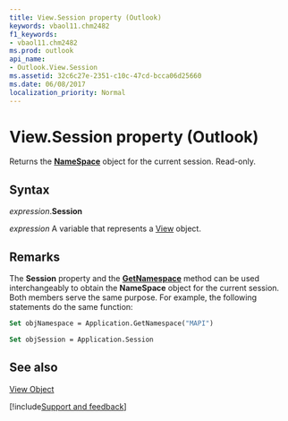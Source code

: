```yaml
---
title: View.Session property (Outlook)
keywords: vbaol11.chm2482
f1_keywords:
- vbaol11.chm2482
ms.prod: outlook
api_name:
- Outlook.View.Session
ms.assetid: 32c6c27e-2351-c10c-47cd-bcca06d25660
ms.date: 06/08/2017
localization_priority: Normal
---
```



# View.Session property (Outlook)

Returns the  **[NameSpace](Outlook.NameSpace.md)** object for the current session. Read-only.


## Syntax

_expression_.**Session**

_expression_ A variable that represents a [View](Outlook.View.md) object.


## Remarks

The  **Session** property and the **[GetNamespace](Outlook.Application.GetNamespace.md)** method can be used interchangeably to obtain the **NameSpace** object for the current session. Both members serve the same purpose. For example, the following statements do the same function:


```vb
Set objNamespace = Application.GetNamespace("MAPI") 
```


```vb
Set objSession = Application.Session
```


## See also


[View Object](Outlook.View.md)

[!include[Support and feedback](~/includes/feedback-boilerplate.md)]